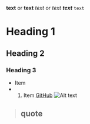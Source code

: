 **text** or __text__
*text* or _text_
***text***
`text`
# Heading 1
## Heading 2
### Heading 3
- Item
- 1. Item
[GitHub](https://github.com)
![Alt text](image_url)
> quote
> ---
